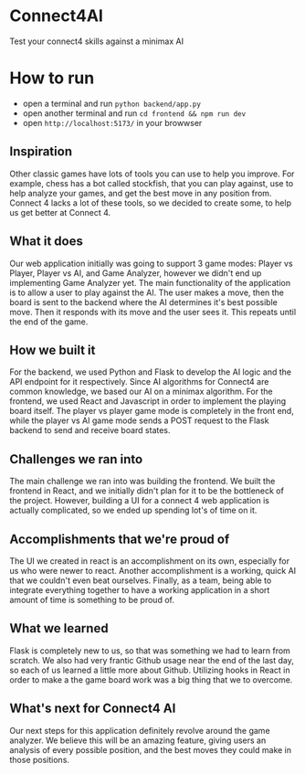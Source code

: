 # Connect4AI
Test your connect4 skills against a minimax AI

# How to run
- open a terminal and run `python backend/app.py`
- open another terminal and run `cd frontend && npm run dev`
- open `http://localhost:5173/` in your browwser

## Inspiration
Other classic games have lots of tools you can use to help you improve. For example, chess has a bot called stockfish, that you can play against, use to help analyze your games, and get the best move in any position from. Connect 4 lacks a lot of these tools, so we decided to create some, to help us get better at Connect 4.

## What it does
Our web application initially was going to support 3 game modes: Player vs Player, Player vs AI, and Game Analyzer, however we didn't end up implementing Game Analyzer yet. The main functionality of the application is to allow a user to play against the AI. The user makes a move, then the board is sent to the backend where the AI determines it's best possible move. Then it responds with its move and the user sees it. This repeats until the end of the game.

## How we built it
For the backend, we used Python and Flask to develop the AI logic and the API endpoint for it respectively. Since AI algorithms for Connect4 are common knowledge, we based our AI on a minimax algorithm. For the frontend, we used React and Javascript in order to implement the playing board itself. The player vs player game mode is completely in the front end, while the player vs AI game mode sends a POST request to the Flask backend to send and receive board states.

## Challenges we ran into
The main challenge we ran into was building the frontend. We built the frontend in React, and we initially didn't plan for it to be the bottleneck of the project. However, building a UI for a connect 4 web application is actually complicated, so we ended up spending lot's of time on it.

## Accomplishments that we're proud of
The UI we created in react is an accomplishment on its own, especially for us who were newer to react. Another accomplishment is a working, quick AI that we couldn't even beat ourselves. Finally, as a team, being able to integrate everything together to have a working application in a short amount of time is something to be proud of.

## What we learned
Flask is completely new to us, so that was something we had to learn from scratch. We also had very frantic Github usage near the end of the last day, so each of us learned a little more about Github. Utilizing hooks in React in order to make a the game board work was a big thing that we to overcome.

## What's next for Connect4 AI
Our next steps for this application definitely revolve around the game analyzer. We believe this will be an amazing feature, giving users an analysis of every possible position, and the best moves they could make in those positions.